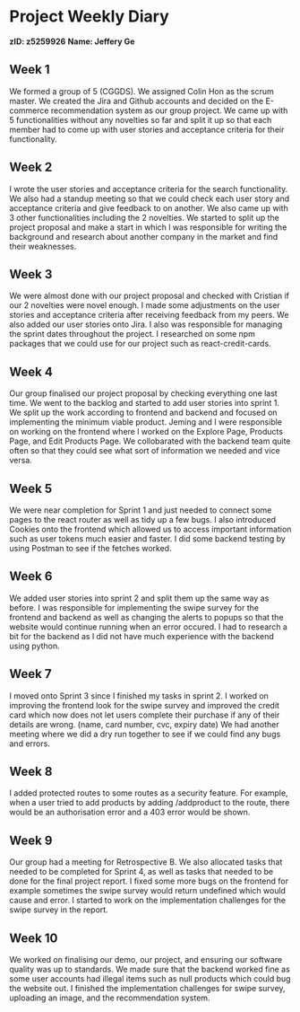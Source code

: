 # Project Weekly Diary
**zID: z5259926**
**Name: Jeffery Ge**

## Week 1
We formed a group of 5 (CGGDS). We assigned Colin Hon as the scrum master. We created the Jira and Github accounts and decided on the E-commerce recommendation system as our group project. We came up with 5 functionalities without any novelties so far and split it up so that each member had to come up with user stories and acceptance criteria for their functionality.

## Week 2
I wrote the user stories and acceptance criteria for the search functionality. We also had a standup meeting so that we could check each user story and acceptance criteria and give feedback to on another. We also came up with 3 other functionalities including the 2 novelties. We started to split up the project proposal and make a start in which l was responsible for writing the background and research about another company in the market and find their weaknesses.

## Week 3
We were almost done with our project proposal and checked with Cristian if our 2 novelties were novel enough. I made some adjustments on the user stories and acceptance criteria after receiving feedback from my peers. We also added our user stories onto Jira. I also was responsible for managing the sprint dates throughout the project. I researched on some npm packages that we could use for our project such as react-credit-cards.

## Week 4
Our group finalised our project proposal by checking everything one last time. We went to the backlog and started to add user stories into sprint 1. We split up the work according to frontend and backend and focused on implementing the minimum viable product. Jeming and I were responsible on working on the frontend where l worked on the Explore Page, Products Page, and Edit Products Page. We collobarated with the backend team quite often so that they could see what sort of information we needed and vice versa.

## Week 5
We were near completion for Sprint 1 and just needed to connect some pages to the react router as well as tidy up a few bugs. I also introduced Cookies onto the frontend which allowed us to access important information such as user tokens much easier and faster. I did some backend testing by using Postman to see if the fetches worked. 

## Week 6
We added user stories into sprint 2 and split them up the same way as before. I was responsible for implementing the swipe survey for the frontend and backend as well as changing the alerts to popups so that the website would continue running when an error occured. I had to research a bit for the backend as l did not have much experience with the backend using python.

## Week 7
I moved onto Sprint 3 since I finished my tasks in sprint 2. I worked on improving the frontend look for the swipe survey and improved the credit card which now does not let users complete their purchase if any of their details are wrong. (name, card number, cvc, expiry date) We had another meeting where we did a dry run together to see if we could find any bugs and errors.

## Week 8
I added protected routes to some routes as a security feature. For example, when a user tried to add products by adding /addproduct to the route, there would be an authorisation error and a 403 error would be shown.

## Week 9
Our group had a meeting for Retrospective B. We also allocated tasks that needed to be completed for Sprint 4, as well as tasks
that needed to be done for the final project report. I fixed some more bugs on the frontend for example sometimes the swipe survey would return undefined which would cause and error. I started to work on the implementation challenges for the swipe survey in the report.

## Week 10
We worked on finalising our demo, our project, and ensuring our software quality was up to standards. We made sure that the backend worked fine as some user accounts had illegal items such as null products which could bug the website out. I finished the implementation challenges for swipe survey, uploading an image, and the recommendation system.
